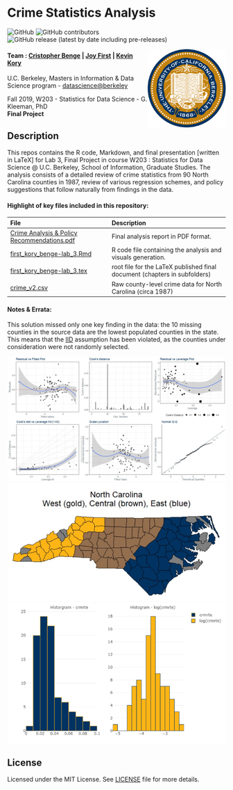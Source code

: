 Crime Statistics Analysis
===========================

![GitHub](https://img.shields.io/github/license/cbenge509/w203_Final) ![GitHub contributors](https://img.shields.io/github/contributors/cbenge509/w203_Final) ![GitHub release (latest by date including pre-releases)](https://img.shields.io/github/v/release/cbenge509/w203_Final?include_prereleases)

<img align="right" width="180" src="./images/UCBerkeley.png"/>

#### Team : [Cristopher Benge](https://cbenge509.github.io/) | [Joy First](mailto:jfirst@berkeley.edu) | [Kevin Kory](mailto:knkory92@berkeley.edu)

U.C. Berkeley, Masters in Information & Data Science program - [datascience@berkeley](https://datascience.berkeley.edu/) 

Fall 2019, W203 - Statistics for Data Science - G. Kleeman, PhD <br>
**Final Project**

## Description

This repos contains the R code, Markdown, and final presentation [written in LaTeX] for Lab 3, Final Project in course W203 : Statistics for Data Science @ U.C. Berkeley, School of Information, Graduate Studies.  The analysis consists of a detailed review of crime statistics from 90 North Carolina counties in 1987, review of various regression schemes, and policy suggestions that follow naturally from findings in the data.

#### Highlight of key files included in this repository:

  |File | Description |
  |:----|:------------|
  |[Crime Analysis & Policy Recommendations.pdf](Crime%20Analysis%20&%20Policy%20Recommendations.pdf) | Final analysis report in PDF format.|
  |[first_kory_benge-lab_3.Rmd](first_kory_benge-lab_3.Rmd) | R code file containing the analysis and visuals generation. |
  |[first_kory_benge-lab_3.tex](first_kory_benge-lab_3.tex) | root file for the LaTeX published final document (chapters in subfolders) |
  |[crime_v2.csv](crime_v2.csv) | Raw county-level crime data for North Carolina (circa 1987)  |

#### Notes & Errata:

This solution missed only one key finding in the data: the 10 missing counties in the source data are the lowest populated counties in the state.  This means that the [IID](https://en.wikipedia.org/wiki/Independent_and_identically_distributed_random_variables) assumption has been violated, as the counties under consideration were not randomly selected.

<img src="/images/Model_2_diagnostic_plots.jpg" width="900"/>
<img src="/images/EDA_location_map_correct.jpg" width="900"/>
<img src="/images/EDA_histograms_crmrte.jpg" width="900"/>

License
-------
Licensed under the MIT License. See [LICENSE](LICENSE.txt) file for more details.
